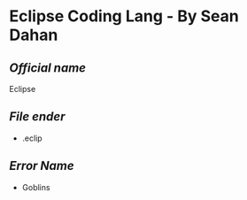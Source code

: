# __Eclipse Coding Lang - By Sean Dahan__

## *__Official name__*
Eclipse
## *__File ender__*
* .eclip
## *__Error Name__*
* Goblins

